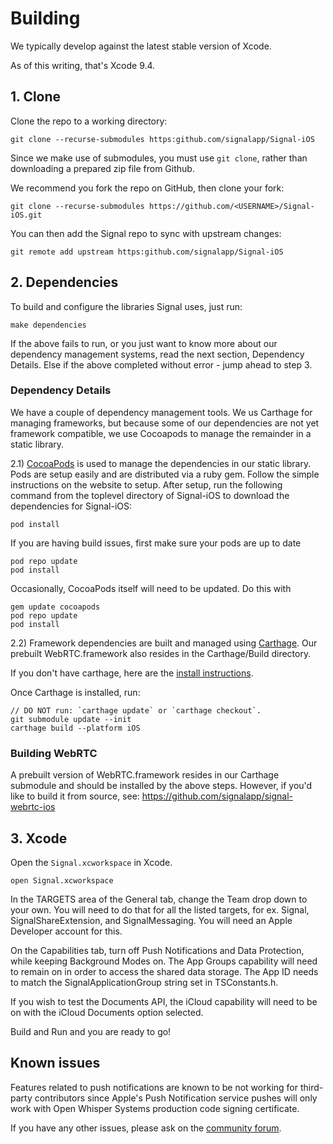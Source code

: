 # Building

We typically develop against the latest stable version of Xcode.

As of this writing, that's Xcode 9.4.

## 1. Clone

Clone the repo to a working directory:

```
git clone --recurse-submodules https:github.com/signalapp/Signal-iOS
```

Since we make use of submodules, you must use `git clone`, rather than
downloading a prepared zip file from Github.

We recommend you fork the repo on GitHub, then clone your fork:

```
git clone --recurse-submodules https://github.com/<USERNAME>/Signal-iOS.git
```

You can then add the Signal repo to sync with upstream changes:

```
git remote add upstream https:github.com/signalapp/Signal-iOS
```

## 2. Dependencies

To build and configure the libraries Signal uses, just run:

```
make dependencies
```

If the above fails to run, or you just want to know more about our
dependency management systems, read the next section, Dependency Details.
Else if the above completed without error - jump ahead to step 3.

### Dependency Details

We have a couple of dependency management tools. We us Carthage for
managing frameworks, but because some of our dependencies are not yet
framework compatible, we use Cocoapods to manage the remainder in a
static library.

2.1) [CocoaPods](http://cocoapods.org) is used to manage the dependencies in our static library. Pods are setup easily and are distributed via a ruby gem. Follow the simple instructions on the website to setup. After setup, run the following command from the toplevel directory of Signal-iOS to download the dependencies for Signal-iOS:

```
pod install
```

If you are having build issues, first make sure your pods are up to date

```
pod repo update
pod install
```

Occasionally, CocoaPods itself will need to be updated. Do this with

```
gem update cocoapods
pod repo update
pod install
```

2.2) Framework dependencies are built and managed using [Carthage](https://github.com/Carthage/Carthage). Our prebuilt WebRTC.framework also resides in the Carthage/Build directory.

If you don't have carthage, here are the [install instructions](https://github.com/Carthage/Carthage#installing-carthage).

Once Carthage is installed, run:

```
// DO NOT run: `carthage update` or `carthage checkout`.
git submodule update --init
carthage build --platform iOS
```

### Building WebRTC

A prebuilt version of WebRTC.framework resides in our Carthage submodule
and should be installed by the above steps.  However, if you'd like to
build it from source, see: https://github.com/signalapp/signal-webrtc-ios

## 3. Xcode

Open the `Signal.xcworkspace` in Xcode.

```
open Signal.xcworkspace
```

In the TARGETS area of the General tab, change the Team drop down to
your own. You will need to do that for all the listed targets, for ex. 
Signal, SignalShareExtension, and SignalMessaging. You will need an Apple
Developer account for this. 

On the Capabilities tab, turn off Push Notifications and Data Protection,
while keeping Background Modes on. The App Groups capability will need to
remain on in order to access the shared data storage. The App ID needs to
match the SignalApplicationGroup string set in TSConstants.h. 

If you wish to test the Documents API, the iCloud capability will need to
be on with the iCloud Documents option selected.

Build and Run and you are ready to go!

## Known issues

Features related to push notifications are known to be not working for
third-party contributors since Apple's Push Notification service pushes
will only work with Open Whisper Systems production code signing
certificate.

If you have any other issues, please ask on the [community forum](https://whispersystems.discoursehosting.net/).

